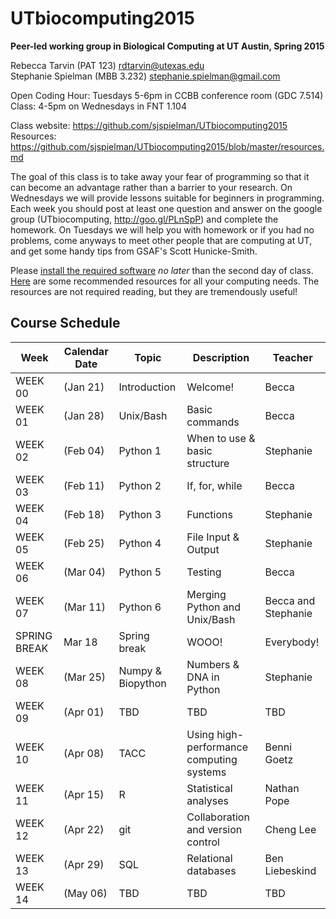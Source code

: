 # UTbiocomputing2015
**Peer-led working group in Biological Computing at UT Austin, Spring 2015**

Rebecca Tarvin (PAT 123) rdtarvin@utexas.edu
<br>Stephanie Spielman (MBB 3.232) stephanie.spielman@gmail.com

Open Coding Hour: Tuesdays 5-6pm in CCBB conference room (GDC 7.514)
<br>Class: 4-5pm on Wednesdays in FNT 1.104

Class website: https://github.com/sjspielman/UTbiocomputing2015
<br>Resources: https://github.com/sjspielman/UTbiocomputing2015/blob/master/resources.md


The goal of this class is to take away your fear of programming so that it can become an advantage rather than a barrier to your research. On Wednesdays we will provide lessons suitable for beginners in programming. Each week you should post at least one question and answer on the google group (UTbiocomputing, http://goo.gl/PLnSpP) and complete the homework. On Tuesdays we will help you with homework or if you had no problems, come anyways to meet other people that are computing at UT, and get some handy tips from GSAF's Scott Hunicke-Smith.

Please [install the required software](https://github.com/sjspielman/UTbiocomputing2015/blob/master/install.md) *no later* than the second day of class. 
[Here](https://github.com/sjspielman/UTbiocomputing2015/blob/master/resources.md) are some recommended resources for all your computing needs. The resources are not required reading, but they are tremendously useful!

## Course Schedule

Week    |  Calendar Date        | Topic        | Description | Teacher
--------|---------------|--------------|-------------|--------
WEEK 00 | (Jan 21) | Introduction | Welcome! | Becca
WEEK 01 | (Jan 28) | Unix/Bash    |  Basic commands | Becca
WEEK 02 | (Feb 04) | Python 1     | When to use & basic structure | Stephanie
WEEK 03 | (Feb 11) | Python 2     | If, for, while | Becca
WEEK 04 | (Feb 18) | Python 3     | Functions | Stephanie
WEEK 05 | (Feb 25) | Python 4     | File Input & Output | Stephanie
WEEK 06 | (Mar 04) | Python 5     | Testing             | Becca
WEEK 07 | (Mar 11) | Python 6     | Merging Python and Unix/Bash | Becca and Stephanie
SPRING BREAK | Mar 18 | Spring break | WOOO! | Everybody!
WEEK 08 | (Mar 25) | Numpy & Biopython | Numbers & DNA in Python | Stephanie
WEEK 09 | (Apr 01) | TBD | TBD | TBD
WEEK 10 | (Apr 08) | TACC | Using high-performance computing systems | Benni Goetz
WEEK 11 | (Apr 15) | R    | Statistical analyses    | Nathan Pope
WEEK 12 | (Apr 22) | git  | Collaboration and version control | Cheng Lee 
WEEK 13 | (Apr 29) | SQL  | Relational databases             | Ben Liebeskind
WEEK 14 | (May 06) | TBD  | TBD | TBD
